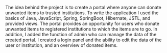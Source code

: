 The idea behind the project is to create a portal where anyone can donate unwanted items to trusted institutions. To write the application I used the basics of Java, JavaScript, Spring, SpringBoot, Hibernate, JSTL, and provided views. The portal provides an opportunity for users who donate unwanted items to registered institutions to which the items are to go.
In addition, I added the function of admin who can manage the data of the created portal. I created a login panel and the ability to edit the data of the user or institution, and an overview of donated items.
